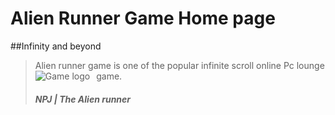 #  Alien Runner Game Home page
##Infinity and beyond
> Alien runner game is one of the popular infinite scroll online Pc lounge game. 
> <img src="https://icons.iconarchive.com/icons/google/noto-emoji-smileys/128/10101-alien-icon.png" alt="Game logo" style="  display: flex; flex-flow: row wrap; float: left; margin-right: 10px; " />
> ##### *NPJ* | *The Alien runner*
